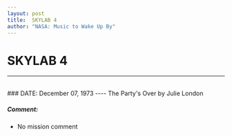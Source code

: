 ```yaml
---
layout: post
title:  SKYLAB 4
author: "NASA: Music to Wake Up By"
---
```


# SKYLAB 4
----
<br/>
### DATE: December 07, 1973
----
The Party's Over by Julie London

##### Comment:
* No mission comment
